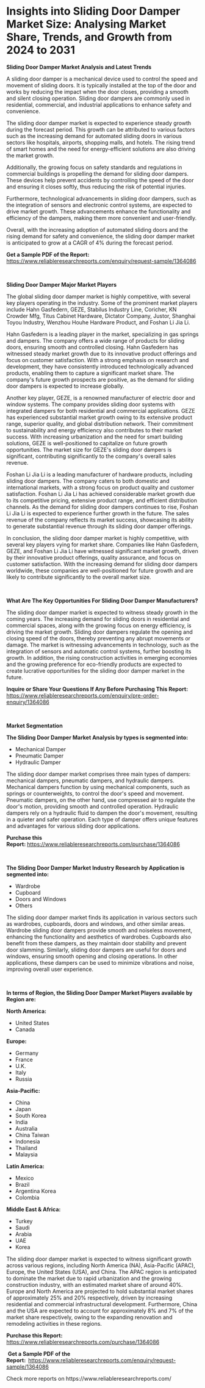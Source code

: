 <p><h1>Insights into Sliding Door Damper Market Size: Analysing Market Share, Trends, and Growth from 2024 to 2031</h1></p><p><strong>Sliding Door Damper Market Analysis and Latest Trends</strong></p>
<p><p>A sliding door damper is a mechanical device used to control the speed and movement of sliding doors. It is typically installed at the top of the door and works by reducing the impact when the door closes, providing a smooth and silent closing operation. Sliding door dampers are commonly used in residential, commercial, and industrial applications to enhance safety and convenience.</p><p>The sliding door damper market is expected to experience steady growth during the forecast period. This growth can be attributed to various factors such as the increasing demand for automated sliding doors in various sectors like hospitals, airports, shopping malls, and hotels. The rising trend of smart homes and the need for energy-efficient solutions are also driving the market growth.</p><p>Additionally, the growing focus on safety standards and regulations in commercial buildings is propelling the demand for sliding door dampers. These devices help prevent accidents by controlling the speed of the door and ensuring it closes softly, thus reducing the risk of potential injuries.</p><p>Furthermore, technological advancements in sliding door dampers, such as the integration of sensors and electronic control systems, are expected to drive market growth. These advancements enhance the functionality and efficiency of the dampers, making them more convenient and user-friendly.</p><p>Overall, with the increasing adoption of automated sliding doors and the rising demand for safety and convenience, the sliding door damper market is anticipated to grow at a CAGR of 4% during the forecast period.</p></p>
<p><strong>Get a Sample PDF of the Report:&nbsp;</strong> <a href="https://www.reliableresearchreports.com/enquiry/request-sample/1364086">https://www.reliableresearchreports.com/enquiry/request-sample/1364086</a></p>
<p>&nbsp;</p>
<p><strong>Sliding Door Damper Major Market Players</strong></p>
<p><p>The global sliding door damper market is highly competitive, with several key players operating in the industry. Some of the prominent market players include Hahn Gasfedern, GEZE, Stabilus Industry Line, Coricher, KN Crowder Mfg, Titus Cabinet Hardware, Dictator Company, Justor, Shanghai Toyou Industry, Wenzhou Houhe Hardware Product, and Foshan Li Jia Li.</p><p>Hahn Gasfedern is a leading player in the market, specializing in gas springs and dampers. The company offers a wide range of products for sliding doors, ensuring smooth and controlled closing. Hahn Gasfedern has witnessed steady market growth due to its innovative product offerings and focus on customer satisfaction. With a strong emphasis on research and development, they have consistently introduced technologically advanced products, enabling them to capture a significant market share. The company's future growth prospects are positive, as the demand for sliding door dampers is expected to increase globally.</p><p>Another key player, GEZE, is a renowned manufacturer of electric door and window systems. The company provides sliding door systems with integrated dampers for both residential and commercial applications. GEZE has experienced substantial market growth owing to its extensive product range, superior quality, and global distribution network. Their commitment to sustainability and energy efficiency also contributes to their market success. With increasing urbanization and the need for smart building solutions, GEZE is well-positioned to capitalize on future growth opportunities. The market size for GEZE's sliding door dampers is significant, contributing significantly to the company's overall sales revenue.</p><p>Foshan Li Jia Li is a leading manufacturer of hardware products, including sliding door dampers. The company caters to both domestic and international markets, with a strong focus on product quality and customer satisfaction. Foshan Li Jia Li has achieved considerable market growth due to its competitive pricing, extensive product range, and efficient distribution channels. As the demand for sliding door dampers continues to rise, Foshan Li Jia Li is expected to experience further growth in the future. The sales revenue of the company reflects its market success, showcasing its ability to generate substantial revenue through its sliding door damper offerings.</p><p>In conclusion, the sliding door damper market is highly competitive, with several key players vying for market share. Companies like Hahn Gasfedern, GEZE, and Foshan Li Jia Li have witnessed significant market growth, driven by their innovative product offerings, quality assurance, and focus on customer satisfaction. With the increasing demand for sliding door dampers worldwide, these companies are well-positioned for future growth and are likely to contribute significantly to the overall market size.</p></p>
<p>&nbsp;</p>
<p><strong>What Are The Key Opportunities For Sliding Door Damper Manufacturers?</strong></p>
<p><p>The sliding door damper market is expected to witness steady growth in the coming years. The increasing demand for sliding doors in residential and commercial spaces, along with the growing focus on energy efficiency, is driving the market growth. Sliding door dampers regulate the opening and closing speed of the doors, thereby preventing any abrupt movements or damage. The market is witnessing advancements in technology, such as the integration of sensors and automatic control systems, further boosting its growth. In addition, the rising construction activities in emerging economies and the growing preference for eco-friendly products are expected to create lucrative opportunities for the sliding door damper market in the future.</p></p>
<p><strong>Inquire or Share Your Questions If Any Before Purchasing This Report:</strong> <a href="https://www.reliableresearchreports.com/enquiry/pre-order-enquiry/1364086">https://www.reliableresearchreports.com/enquiry/pre-order-enquiry/1364086</a></p>
<p>&nbsp;</p>
<p><strong>Market Segmentation</strong></p>
<p><strong>The Sliding Door Damper Market Analysis by types is segmented into:</strong></p>
<p><ul><li>Mechanical Damper</li><li>Pneumatic Damper</li><li>Hydraulic Damper</li></ul></p>
<p><p>The sliding door damper market comprises three main types of dampers: mechanical dampers, pneumatic dampers, and hydraulic dampers. Mechanical dampers function by using mechanical components, such as springs or counterweights, to control the door's speed and movement. Pneumatic dampers, on the other hand, use compressed air to regulate the door's motion, providing smooth and controlled operation. Hydraulic dampers rely on a hydraulic fluid to dampen the door's movement, resulting in a quieter and safer operation. Each type of damper offers unique features and advantages for various sliding door applications.</p></p>
<p><strong>Purchase this Report:&nbsp;</strong><a href="https://www.reliableresearchreports.com/purchase/1364086">https://www.reliableresearchreports.com/purchase/1364086</a></p>
<p>&nbsp;</p>
<p><strong>The Sliding Door Damper Market Industry Research by Application is segmented into:</strong></p>
<p><ul><li>Wardrobe</li><li>Cupboard</li><li>Doors and Windows</li><li>Others</li></ul></p>
<p><p>The sliding door damper market finds its application in various sectors such as wardrobes, cupboards, doors and windows, and other similar areas. Wardrobe sliding door dampers provide smooth and noiseless movement, enhancing the functionality and aesthetics of wardrobes. Cupboards also benefit from these dampers, as they maintain door stability and prevent door slamming. Similarly, sliding door dampers are useful for doors and windows, ensuring smooth opening and closing operations. In other applications, these dampers can be used to minimize vibrations and noise, improving overall user experience.</p></p>
<p>&nbsp;</p>
<p><strong>In terms of Region, the Sliding Door Damper Market Players available by Region are:</strong></p>
<p>
    <p> <strong> North America: </strong>
        <ul>
            <li>United States</li>
            <li>Canada</li>
        </ul>
        </p> 
    <p> <strong> Europe: </strong>
        <ul>
            <li>Germany</li>
            <li>France</li>
            <li>U.K.</li>
            <li>Italy</li>
            <li>Russia</li>
        </ul>
        </p> 
    <p> <strong> Asia-Pacific: </strong>
        <ul>
            <li>China</li>
            <li>Japan</li>
            <li>South Korea</li>
            <li>India</li>
            <li>Australia</li>
            <li>China Taiwan</li>
            <li>Indonesia</li>
            <li>Thailand</li>
            <li>Malaysia</li>
        </ul>
        </p> 
    <p> <strong> Latin America: </strong>
        <ul>
            <li>Mexico</li>
            <li>Brazil</li>
            <li>Argentina Korea</li>
            <li>Colombia</li>
        </ul>
        </p> 
    <p> <strong> Middle East & Africa: </strong>
        <ul>
            <li>Turkey</li>
            <li>Saudi</li>
            <li>Arabia</li>
            <li>UAE</li>
            <li>Korea</li>
        </ul>
    </p>
    </p>
<p><p>The sliding door damper market is expected to witness significant growth across various regions, including North America (NA), Asia-Pacific (APAC), Europe, the United States (USA), and China. The APAC region is anticipated to dominate the market due to rapid urbanization and the growing construction industry, with an estimated market share of around 40%. Europe and North America are projected to hold substantial market shares of approximately 25% and 20% respectively, driven by increasing residential and commercial infrastructural development. Furthermore, China and the USA are expected to account for approximately 8% and 7% of the market share respectively, owing to the expanding renovation and remodeling activities in these regions.</p></p>
<p><strong>Purchase this Report: </strong><a href="https://www.reliableresearchreports.com/purchase/1364086">https://www.reliableresearchreports.com/purchase/1364086</a></p>
<p>&nbsp;<strong>Get a Sample PDF of the Report:&nbsp;&nbsp;</strong><a href="https://www.reliableresearchreports.com/enquiry/request-sample/1364086">https://www.reliableresearchreports.com/enquiry/request-sample/1364086</a></p>
<p><strong></strong></p>
<p>Check more reports on https://www.reliableresearchreports.com/</p>